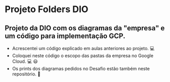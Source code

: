 # Projeto Folders DIO

## Projeto da DIO com os diagramas da "empresa" e um código para implementação GCP.

* Acrescentei um código explicado em aulas anteriores ao projeto. :computer:
* Coloquei neste código o escopo das pastas da empresa no Google Cloud. :computer: :smiley:
* Os prints dos diagramas pedidos no Desafio estão também neste repositório. :tada:
